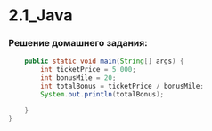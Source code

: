 # 2.1_Java
### Решение домашнего задания:

```java { public class Main {
    public static void main(String[] args) {
        int ticketPrice = 5_000;
        int bonusMile = 20;
        int totalBonus = ticketPrice / bonusMile;
        System.out.println(totalBonus);

    }
}

